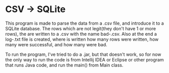 # CSV -> SQLite

This program is made to parse the data from a .csv file, and introduce it to a SQLite database. 
The rows which are not legit(they don't have 1 or more rows), the are written to a .csv with the name bad-<timestamp>.csv. Also at the end a log-<timestamp>.txt file is created, where is written how many rows were written, how many were successful, and how many were bad. 

To run the program, I've tried to do a .jar, but that doesn't work, so for now the only way to run the code is from Intellij IDEA or Eclipse or other program that runs Java code, and run the main() from Main class.
